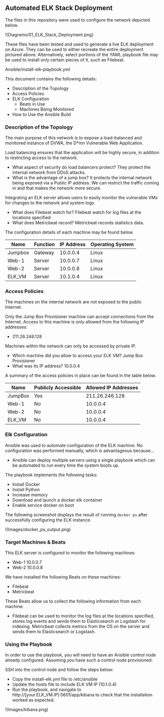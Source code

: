 ## Automated ELK Stack Deployment

The files in this repository were used to configure the network depicted below.

!(Diagrams/01_ELK_Stack_Deployment.png)

These files have been tested and used to generate a live ELK deployment on Azure. They can be used to either recreate the entire deployment pictured above. Alternatively, select portions of the YAML playbook file may be used to install only certain pieces of it, such as Filebeat.

  Ansible/install-elk-playbook.yml

This document contains the following details:
- Description of the Topology
- Access Policies
- ELK Configuration
  - Beats in Use
  - Machines Being Monitored
- How to Use the Ansible Build


### Description of the Topology

The main purpose of this network is to expose a load-balanced and monitored instance of DVWA, the D*mn Vulnerable Web Application.

Load balancing ensures that the application will be highly secure, in addition to restricting access to the network.
- What aspect of security do load balancers protect? 
They protect the internal network from DDoS attacks.
- What is the advantage of a jump box?
It protects the internal network being exposed via a Public IP address. We can restrict the traffic coming in and that makes the network more secure.

Integrating an ELK server allows users to easily monitor the vulnerable VMs for changes to the network and system logs.
- What does Filebeat watch for?
Filebeat watch for log files at the locations specified
- What does Metricbeat record?
Metricbeat records statistics data.

The configuration details of each machine may be found below.

| Name    | Function | IP Address | Operating System |
|---------|----------|------------|------------------|
| Jumpbox | Gateway  | 10.0.0.4   | Linux            |
| Web-1   | Server   | 10.0.0.7   | Linux            |
| Web-2   | Server   | 10.0.0.8   | Linux            |
| ELK_VM  | Server   | 10.1.0.4   | Linux            |

### Access Policies

The machines on the internal network are not exposed to the public Internet. 

Only the Jump Box Provisioner machine can accept connections from the Internet. Access to this machine is only allowed from the following IP addresses:
- 211.26.246.128

Machines within the network can only be accessed by private IP.
- Which machine did you allow to access your ELK VM? 
Jump Box Provisioner
- What was its IP address? 
10.0.0.4

A summary of the access policies in place can be found in the table below.

| Name    | Publicly Accessible | Allowed IP Addresses |
|---------|---------------------|----------------------|
| JumpBox | Yes                 | 211.26.246.128       |
| Web-1   | No                  | 10.0.0.4             |
| Web-2   | No                  | 10.0.0.4             |
| ELK_VM  | No                  | 10.0.0.4             |

### Elk Configuration

Ansible was used to automate configuration of the ELK machine. No configuration was performed manually, which is advantageous because...
- Ansible can deploy multiple servers using a single playbook which can be automated to run every time the system boots up.

The playbook implements the following tasks:
- Install Docker
- Install Python
- Increase memory
- Download and launch a docker elk container
- Enable service docker on boot

The following screenshot displays the result of running `docker ps` after successfully configuring the ELK instance.

!(Images/docker_ps_output.png)

### Target Machines & Beats
This ELK server is configured to monitor the following machines:
- Web-1 10.0.0.7
- Web-2 10.0.0.8

We have installed the following Beats on these machines:
- Filebeat
- Metricbeat

These Beats allow us to collect the following information from each machine:
- Filebeat can be used to monitor the log files at the locations specified, stores log events and sends them to Elasticsearch or Logstash for indexing. Metricbeat collects metrics from the OS on the server and sends them to Elasticsearch or Logstash.

### Using the Playbook
In order to use the playbook, you will need to have an Ansible control node already configured. Assuming you have such a control node provisioned: 

SSH into the control node and follow the steps below:
- Copy the install-elk.yml file to /etc/ansible 
- Update the hosts file to include ELK VM IP (10.1.0.4)
- Run the playbook, and navigate to http://[your.ELK_VM.IP]:5601/app/kibana to check that the installation worked as expected.

!(Images/kibana.png)